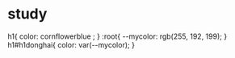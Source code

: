 # study
h1{
    color: cornflowerblue ;
}
:root{
    --mycolor: rgb(255, 192, 199);
}
h1#h1donghai{ 
    color: var(--mycolor);
}
